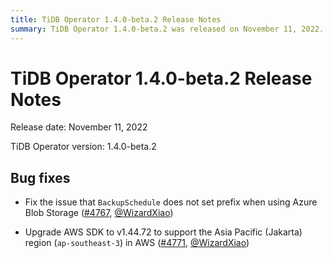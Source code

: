 ```yaml
---
title: TiDB Operator 1.4.0-beta.2 Release Notes
summary: TiDB Operator 1.4.0-beta.2 was released on November 11, 2022. Bug fixes include an issue with `BackupSchedule` not setting a prefix when using Azure Blob Storage and an upgrade of AWS SDK to v1.44.72 to support the Asia Pacific (Jakarta) region.
---
```


# TiDB Operator 1.4.0-beta.2 Release Notes

Release date: November 11, 2022

TiDB Operator version: 1.4.0-beta.2

## Bug fixes

- Fix the issue that `BackupSchedule` does not set prefix when using Azure Blob Storage ([#4767](https://github.com/pingcap/tidb-operator/pull/4767), [@WizardXiao](https://github.com/WizardXiao))

- Upgrade AWS SDK to v1.44.72 to support the Asia Pacific (Jakarta) region (`ap-southeast-3`) in AWS ([#4771](https://github.com/pingcap/tidb-operator/pull/4771), [@WizardXiao](https://github.com/WizardXiao))
